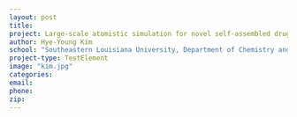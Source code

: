 ```yaml
---
layout: post
title:
project: Large-scale atomistic simulation for novel self-assembled drug delivery vehicles
author: Hye-Young Kim
school: "Southeastern Louisiana University, Department of Chemistry and Physics"
project-type: TestElement
image: "kim.jpg"
categories:
email:
phone:
zip:
---
```

<!--
name,school,project,image


,,harris.png
,,,huckaba.jpg
Keith Jackson,,,jackson.jpg
,,,
,,,kim.jpg
Yong-Yu Liu,"University of Louisiana at Monroe, College of Pharmacy",Epigenetic Effects Of Ceramide Glycosylation And Drug-Resistant Cancer Stem Cell,liu.jpg
Elahe Mahdavian,"Louisiana State University in Shreveport, Department of Computer Science",Development Of Novel Anti-Cancer Agents,mahdavian.jpg
Eduardo Martinez-Ceballos,"Southern University and A&amp;M College, Department of Pathobiological Science",Regulation Of Mouse ES Cell Differentiation Into Neurons By Hoxa1,martinez.jpg
Harris McFerrin,"Xavier University of Louisiana, Department of Biology",Inhibition Of Hsv-1 Associated Ocular Neovascularization By Antiangiogenic Agents,mcferrin.jpg
David Mills,"Louisiana Tech University, Biological Sciences & Center for Biomedical Engineering and Rehabilitation Sciences",Instrumentation in Support of a New 3D Printing Lab,PIs/MillsD.jpg
Teresa Murray,"Louisiana Tech University, Department of Biomedical Engineering",Newly Discovered Neural Receptor's Role In A_1-42 Pathogenesis Of Alzheimer's Disease,murray.jpg
Sami Nazzal,"University of Louisiana at Monroe, School of Pharmacy",Cytotoxicity Of Tocotrienol Nanoemulsions Loaded With Paclitaxel/Gemcitabine Pufa,nazzal.jpg
Scott Poh,"Louisiana Tech University, Center for Biomedical Engineering and Rehabilitation Sciences, Chemistry, Institute for Micromanufacturing, Molecular Science and Nanotechnology, Nanosystems Engineering",Targeting of Macrophages in Inflammation With Thermosensitive Biopolymers,PIs/scott.jpg
Adarsh Radadia,Louisiana Tech University,Point-Of-Care Microelectronic Diagnostics For Early Phase Rickettsial Infections,radadia.jpg
Seetharama D Satyanarayanajois,"University of Louisiana at Monroe, College of Pharmacy",Role Of Extracellular Domain IV Of HER2 Protein In Cell Signaling,satyanarayanajois.png
Brian Salvatore,"Louisiana State University, Shreveport, Department of Chemistry and Physics","Design and Synthesis of Novel Polyphenol Cancer Therapeutics, Maximizing ADMET Properties and the Regulation of Cell-Signaling Cross-Talk",salvatore.jpg
Prerna Sethi Dua,"Louisiana Tech University, Department of Health Information Management",Rule-Based Data Mining For Knowledge Discovery In Alzheimer's Disease Using Microarray Databases,sethi.jpg
Maureen Shuh,"Xavier University, College of Pharmacy",The Molecular Mechanisms Of Adult T Cell Leukemia Induction By HTLV-I Tax,shuh.jpg
Jayalakshmi Sridhar,"Xavier University of Louisiana, Department of Chemistry",Development of Casein Kinase 1 inhibitors as therapeutics for Alzheimer's disease,sridhar.jpg
Tara Williams-Hart,"Louisiana State University in Shreveport, Department of Biological Sciences",Assessment Of The Molecular Target Of Fusarochromanone And Its Analogues,williams.jpg
Shizhong Yang,"Southern University and A&amp;M College, Department of Computer Science",Molecular Dynamics Simulation On The Interaction Between Domain I Of GK And Extracellular Domain IV Of UL20,yang.jpg
Kun Zhang,"Xavier University, Department of Computer Science",Enhancement Of MicroRNA Research Through Bioinformatics Tool Development,zhang.jpg
 -->
